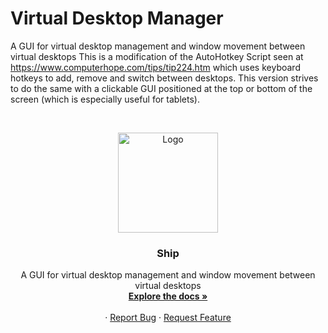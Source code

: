 # Virtual Desktop Manager
A GUI for virtual desktop management and window movement between virtual desktops
This is a modification of the AutoHotkey Script seen at  https://www.computerhope.com/tips/tip224.htm which uses keyboard hotkeys to add, remove and switch between desktops. This version strives to do the same with a clickable GUI positioned at the top or bottom of the screen (which is especially useful for tablets).


<!-- PROJECT LOGO -->
<br />
<p align="center">
  <a href="https://github.com/GalacticWafer/VirtualDesktopGUI_AHK">
    <img src="VirtualDesktopGUI.svg" alt="Logo" width="160" height="160">
  </a>

  <h3 align="center">
  Ship</h3>

  <p align="center">
    A GUI for virtual desktop management and window movement between virtual desktops
    <br />
    <a href="https://github.com/GalacticWafer/VirtualDesktopGUI_AHK"><strong>Explore the docs »</strong></a>
    <br />
    <br />
    <!--<a href="https://github.com/GalacticWafer/VirtualDesktopGUI_AHK">View Demo</a>-->
    ·
    <a href="https://github.com/GalacticWafer/VirtualDesktopGUI_AHK/issues">Report Bug</a>
    ·
    <a href="https://github.com/GalacticWafer/VirtualDesktopGUI_AHK/issues">Request Feature</a>
  </p>
